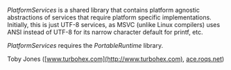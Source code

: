 _PlatformServices_ is a shared library that contains platform agnostic abstractions
of services that require platform specific implementations.  Initially, this is just
UTF-8 services, as MSVC (unlike Linux compilers) uses ANSI instead of UTF-8 for its
narrow character default for printf, etc.

_PlatformServices_ requires the _PortableRuntime_ library.

Toby Jones \([www.turbohex.com](http://www.turbohex.com), [ace.roqs.net](http://ace.roqs.net)\)
